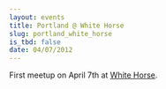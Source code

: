 ```yaml
---
layout: events
title: Portland @ White Horse
slug: portland_white_horse
is_tbd: false
date: 04/07/2012
---
```

First meetup on April 7th at [White Horse](http://maps.google.com/maps/place?cid=4991505720743632211).